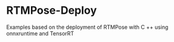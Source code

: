 # RTMPose-Deploy
Examples based on the deployment of RTMPose with C ++ using onnxruntime and TensorRT
